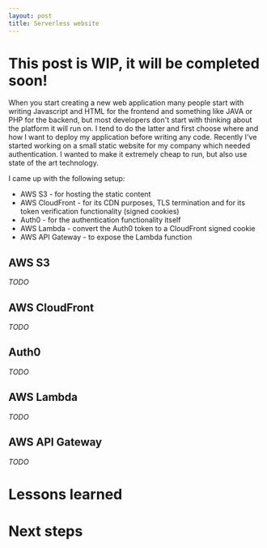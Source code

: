 ```yaml
---
layout: post
title: Serverless website
---
```


# This post is WIP, it will be completed soon!

When you start creating a new web application many people start with writing Javascript and HTML for the frontend and something like JAVA or PHP for the backend, but most developers don't start with thinking about the platform it will run on. I tend to do the latter and first choose where and how I want to deploy my application before writing any code. Recently I've started working on a small static website for my company which needed authentication. I wanted to make it extremely cheap to run, but also use state of the art technology.

I came up with the following setup:

* AWS S3 - for hosting the static content
* AWS CloudFront - for its CDN purposes, TLS termination and for its token verification functionality (signed cookies)
* Auth0 - for the authentication functionality itself
* AWS Lambda - convert the Auth0 token to a CloudFront signed cookie
* AWS API Gateway - to expose the Lambda function

## AWS S3

_TODO_

## AWS CloudFront

_TODO_

## Auth0

_TODO_

## AWS Lambda

_TODO_

## AWS API Gateway

_TODO_

# Lessons learned

# Next steps
